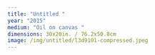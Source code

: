 ```yaml
---
title: "Untitled "
year: "2015"
medium: "Oil on canvas "
dimensions: 30x20in. / 76.2x50.8cm
image: /img/untitled/l3d9101-compressed.jpeg
---
```




